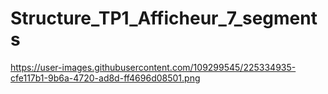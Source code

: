 # Structure_TP1_Afficheur_7_segments
https://user-images.githubusercontent.com/109299545/225334935-cfe117b1-9b6a-4720-ad8d-ff4696d08501.png
